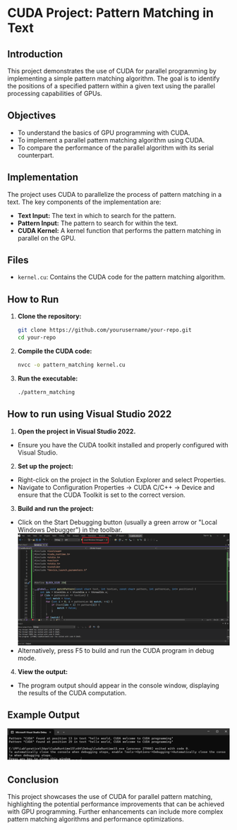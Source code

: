 # CUDA Project: Pattern Matching in Text

## Introduction
This project demonstrates the use of CUDA for parallel programming by implementing a simple pattern matching algorithm. The goal is to identify the positions of a specified pattern within a given text using the parallel processing capabilities of GPUs.

## Objectives
- To understand the basics of GPU programming with CUDA.
- To implement a parallel pattern matching algorithm using CUDA.
- To compare the performance of the parallel algorithm with its serial counterpart.

## Implementation
The project uses CUDA to parallelize the process of pattern matching in a text. The key components of the implementation are:

- **Text Input:** The text in which to search for the pattern.
- **Pattern Input:** The pattern to search for within the text.
- **CUDA Kernel:** A kernel function that performs the pattern matching in parallel on the GPU.

## Files
- `kernel.cu`: Contains the CUDA code for the pattern matching algorithm.

## How to Run
1. **Clone the repository:**
   ```sh
   git clone https://github.com/yourusername/your-repo.git
   cd your-repo
   ```
2. **Compile the CUDA code:**
   ```sh
   nvcc -o pattern_matching kernel.cu

   ```
3. **Run the executable:**
   ```sh
   ./pattern_matching
   ```

## How to run using Visual Studio 2022

1. **Open the project in Visual Studio 2022.**
- Ensure you have the CUDA toolkit installed and properly configured with Visual Studio.

2. **Set up the project:**
- Right-click on the project in the Solution Explorer and select Properties.
- Navigate to Configuration Properties -> CUDA C/C++ -> Device and ensure that the CUDA Toolkit is set to the correct version.

3. **Build and run the project:**
- Click on the Start Debugging button (usually a green arrow or "Local Windows Debugger") in the toolbar.
![Alt text](https://raw.githubusercontent.com/SuzenFirasta/Parallel-Programming-Projects/main/CUDA_Project/images/image2.png) 
- Alternatively, press F5 to build and run the CUDA program in debug mode.

4. **View the output:**
- The program output should appear in the console window, displaying the results of the CUDA computation.

## Example Output

![Alt text](https://raw.githubusercontent.com/SuzenFirasta/Parallel-Programming-Projects/main/CUDA_Project/images/image.png)



## Conclusion
This project showcases the use of CUDA for parallel pattern matching, highlighting the potential performance improvements that can be achieved with GPU programming. Further enhancements can include more complex pattern matching algorithms and performance optimizations.
